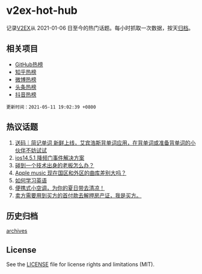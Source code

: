 # v2ex-hot-hub

 记录[V2EX](https://www.v2ex.com/)从 2021-01-06 日至今的热门话题。每小时抓取一次数据，按天[归档](archives)。
 
 ## 相关项目

- [GitHub热榜](https://github.com/snaildev/github-hot-hub)
- [知乎热榜](https://github.com/snaildev/zhihu-hot-hub)
- [微博热榜](https://github.com/snaildev/weibo-hot-hub)
- [头条热榜](https://github.com/snaildev/toutiao-hot-hub)
- [抖音热榜](https://github.com/snaildev/douyin-hot-hub)


 `更新时间：2021-05-11 19:02:39 +0800`

## 热议话题

1. [送码｜简记单词 新鲜上线，艾宾浩斯背单词应用，在背单词或准备背单词的小伙伴不妨试试](https://www.v2ex.com/t/776138)
1. [ios14.5.1 降频门事件解决方案](https://www.v2ex.com/t/776118)
1. [碰到一个技术出身的老板怎么办？](https://www.v2ex.com/t/776161)
1. [Apple music 现在国区和外区的曲库差别大吗？](https://www.v2ex.com/t/776154)
1. [如何学习英语](https://www.v2ex.com/t/776179)
1. [便携式小空调，为你的夏日带去清凉！](https://www.v2ex.com/t/776124)
1. [卖方需要用到买方的首付款去解押房产证，我是买方。](https://www.v2ex.com/t/776147)

## 历史归档

[archives](archives)

## License

See the [LICENSE](LICENSE) file for license rights and limitations (MIT).
